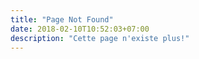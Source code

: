 ```yaml
---
title: "Page Not Found"
date: 2018-02-10T10:52:03+07:00
description: "Cette page n'existe plus!"
---
```

